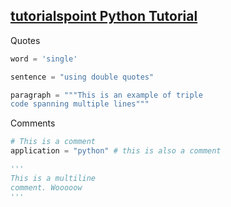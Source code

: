## [tutorialspoint Python Tutorial](https://www.tutorialspoint.com/python/index.htm)

Quotes

```python
word = 'single'

sentence = "using double quotes"

paragraph = """This is an example of triple
code spanning multiple lines"""
```

Comments

```python
# This is a comment
application = "python" # this is also a comment

'''
This is a multiline
comment. Wooooow
'''
```